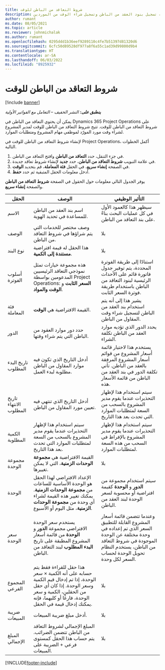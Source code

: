 ```yaml
---
title: شروط التعاقد من الباطن للوقت
description: يشرح هذا المقال كيفية تسجيل بنود العقد من الباطن وتسجيل شراء الوقت من الموردين.
author: rumant
ms.date: 08/05/2021
ms.topic: article
ms.reviewer: johnmichalak
ms.author: rumant
ms.openlocfilehash: 0295ddd1b36eef9289110c4fe7b51397d81320d6
ms.sourcegitcommit: 6cfc50d89528df977a8f6a55c1ad39d99800d9b4
ms.translationtype: HT
ms.contentlocale: ar-SA
ms.lasthandoff: 06/03/2022
ms.locfileid: "8925932"
---
```

# <a name="subcontract-lines-for-time"></a>شروط التعاقد من الباطن للوقت

[!include [banner](../../includes/dataverse-preview.md)]

_**ينطبق على:** النشر الخفيف – التعامل مع الفواتير الأولية_

يمكن أن يحتوي التعاقد من الباطن في Dynamics 365 Project Operations على شروط التعاقد من الباطن للوقت. تتيح شروط التعاقد من الباطن للوقت لمدير المشروع لشراء وقت مورد المورّد لموظفي مهام المشروع ومتطلبات الموارد.

لإنشاء شروط التعاقد من الباطن للوقت في Project Operations، أكمل الخطوات التالية.

1. في جزء التنقل، حدد **التعاقد من الباطن** وافتح التعاقد من الباطن.
2. في علامة التبويب **شروط التعاقد من الباطن**، حدد **جديد** لإنشاء شروط تعاقد جديدة.
3. في الصفحة **إنشاء سريع**، في الحقل **فئة المعاملة**، قم بتحديد **الوقت**.
4. أدخل معلومات الحقل المتبقية ثم حدد **حفظ**.

  يوفر الجدول التالي معلومات حول الحقول في الصفحة **شروط التعاقد من الباطن** والصفحة **إنشاء سريع**.

| **الحقل** | **الوصف** | **التأثير الوظيفي** |
| --- | --- | --- |
| الاسم  | اسم بند العقد من الباطن للمساعدة في تحديد الهوية. | سيظهر هذا كالعمود الأول في كل عمليات البحث بناءً على بند التعاقد من الباطن. |
| الوصف  | وصف مختصر للخدمات التي يتم شراؤها في شروط التعاقد من الباطن. |‏‫بلا |
| نوع البند |   هذا الحقل له قيمة افتراضية **مستندة إلى الكمية**.| ‏‫بلا |
| أسلوب الفوترة | هذه مجموعة خيارات تمثل نموذجي التعاقد الرئيسيين المدعومين بواسطة Project Operations: **السعر الثابت** و **الوقت والمواد**. | استنادًا إلى طريقة الفوترة المحددة، يتم توفير جدول فاتورة قائم على الأحداث الرئيسية لبنود التعاقد من الباطن باستخدام طريقة فوترة السعر الثابت. |
| فئة المعاملة | القيمة الافتراضية هي **الوقت**. | يشير هذا إلى أنه يتم استخدام بند العقد من الباطن لتسجيل شراء وقت المقاول من الباطن. |
| الدور | حدد دور موارد العقود من الباطن التي يتم شراء وقتها. | يحدد الدور الذي تؤديه موارد العقد من الباطن تكلفة الشراء. |
| تاريخ البدء المطلوب | أدخل التاريخ الذي تكون فيه موارد المقاول من الباطن مطلوبة لبدء العمل. | يستخدم هذا لاختيار قائمة أسعار المشروع من قوائم أسعار المشروع المرفقة بالعقد من الباطن. تأتي تكلفة الدور في بند العقد من الباطن من قائمة الأسعار هذه. |
| تاريخ الانتهاء المطلوب | أدخل التاريخ الذي تنتهي فيه تعيين مورد المقاول من الباطن. | سيتم استخدام هذا لإظهار التحذيرات عندما يقوم مدير المشروع بالسحب من السعة لمتطلبات الموارد التي تحدث بعد هذا التاريخ. |
| الكمية المطلوبة | سيتم استخدام هذا لإظهار التحذيرات عندما يقوم مدير المشروع بالسحب من السعة لمتطلبات الموارد التي تحدث بعد هذا التاريخ. | سيتم استخدام هذا لإظهار التحذيرات عندما يقوم مدير المشروع بالإفراط في السحب من هذه السعة لمتطلبات الموارد. |
| ‏‫مجموعة الوحدة‬ | القيمة الافتراضية هي **مجموعة الوحدات الزمنية**، التي لا يمكن تغييرها. | ‏‫بلا|
| الوحدة | الإعداد الافتراضي لهذا الحقل هو الوحدة الأساسية للساعات من **مجموعة الوحدات الزمنية**. يمكنك تغيير هذه القيمة لشراء أي وحدة من **مجموعة الوحدات الزمنية**، مثل اليوم أو الأسبوع. | سيتم استخدام مجموعة من **الدور** و **الوحدة** كقيمة افتراضية أو محسوبة لسعر الوحدة لبند العقد من الباطن. |
| سعر الوحدة | يستخدم سعر الوحدة الافتراضي مجموعة **الدور** و **الوحدة** من قائمة أسعار المشروع المطبقة على تاريخ **البدء المطلوب** لبند التعاقد من الباطن. | وعندما تتضمن قائمة أسعار المشروع القابلة للتطبيق السعر الذي تم إعداده في وحدة مختلفة عن الوحدة الموجودة في شروط التعاقد من الباطن، يستخدم النظام تحويل الوحدة لحساب السعر لكل وحدة. |
| المجموع الفرعي |    هذا حقل للقراءة فقط يتم حسابه على أنه الكمية × سعر الوحدة، إذا تم إدخال قيم الكمية وسعر الوحدة. إذا كان أي حقل من الحقلين، الكمية و سعر الوحدة، فارغًا أو كليهما، فإنه يمكنك إدخال قيمة في الحقل. | ‏‫بلا|
| ضريبة المبيعات |   أدخل مبلغ ضريبة المبيعات. |‏‫بلا |
| ‏‫المبلغ الإجمالي | المبلغ الإجمالي لشروط التعاقد من الباطن تتضمن الضرائب. يتم حساب هذا الحقل كمستوى فرعي + الضريبة على المبيعات.|‏‫بلا |

[!INCLUDE[footer-include](../../includes/footer-banner.md)]
